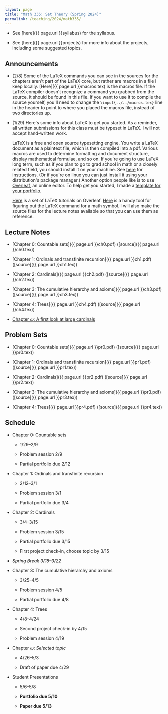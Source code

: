```yaml
---
layout: page
title: "Math 335: Set Theory (Spring 2024)"
permalink: /teaching/2024/math335/
---
```


* See [here]({{ page.url }}syllabus) for the syllabus.

* See [here]({{ page.url }}projects) for more info about the projects, including some suggested topics.

Announcements
-------------

* (2/8) Some of the LaTeX commands you can see in the sources for the chapters aren't part of the LaTeX core, but rather are macros in a file I keep locally. [Here]({{ page.url }}macros.tex) is the macros file. If the LaTeX compiler doesn't recognize a command you grabbed from the source, it should be found in this file. If you want to use it to compile the source yourself, you'll need to change the `\input{../../macros.tex}` line in the header to point to where you placed the macros file, instead of two directories up.

* (1/29) Here's some info about LaTeX to get you started. As a reminder, all written submissions for this class must be typeset in LaTeX. I will not accept hand-written work.

    LaTeX is a free and open source typesetting engine. You write a LaTeX document as a plaintext file, which is then compiled into a pdf. Various macros are used to determine formatting and document structure, display mathematical formulae, and so on. If you're going to use LaTeX long term, such as if you plan to go to grad school in math or a closely related field, you should install it on your machine. See [here](https://tug.org/texlive/quickinstall.html) for instructions. (Or if you're on linux you can just install it using your distribution's package manager.) Another option people like is to use [Overleaf](https://www.overleaf.com/), an online editor. To help get you started, I made a [template for your portfolio](https://www.overleaf.com/read/ypsrcqntbcrs). 
	
    [Here](https://www.overleaf.com/learn/latex/Tutorials) is a set of LaTeX tutorials on Overleaf. [Here](https://detexify.kirelabs.org/classify.html) is a handy tool for figuring out the LaTeX command for a math symbol. I will also make the source files for the lecture notes available so that you can use them as reference.


Lecture Notes
--------

* [Chapter 0: Countable sets]({{ page.url }}ch0.pdf) ([source]({{ page.url }}ch0.tex))

* [Chapter 1: Ordinals and transfinite recursion]({{ page.url }}ch1.pdf) ([source]({{ page.url }}ch1.tex))

* [Chapter 2: Cardinals]({{ page.url }}ch2.pdf) ([source]({{ page.url }}ch2.tex))

* [Chapter 3: The cumulative hierarchy and axioms]({{ page.url }}ch3.pdf) ([source]({{ page.url }}ch3.tex))

* [Chapter 4: Trees]({{ page.url }}ch4.pdf) ([source]({{ page.url }}ch4.tex))

* [Chapter $\omega$: A first look at large cardinals](chomega.pdf)

Problem Sets
--------

* [Chapter 0: Countable sets]({{ page.url }}pr0.pdf) ([source]({{ page.url }}pr0.tex))

* [Chapter 1: Ordinals and transfinite recursion]({{ page.url }}pr1.pdf) ([source]({{ page.url }}pr1.tex))

* [Chapter 2: Cardinals]({{ page.url }}pr2.pdf) ([source]({{ page.url }}pr2.tex))

* [Chapter 3: The cumulative hierarchy and axioms]({{ page.url }}pr3.pdf) ([source]({{ page.url }}pr3.tex))

* [Chapter 4: Trees]({{ page.url }}pr4.pdf) ([source]({{ page.url }}pr4.tex))

Schedule
--------

* Chapter 0: Countable sets

    * 1/29–2/9
	
	* Problem session 2/9
	
	* Partial portfolio due 2/12

* Chapter 1: Ordinals and transfinite recursion

    * 2/12–3/1

	* Problem session 3/1
	
	* Partial portfolio due 3/4

* Chapter 2: Cardinals

    * 3/4–3/15

	* Problem session 3/15
	
	* Partial portfolio due 3/15

    * First project check-in, choose topic by 3/15

* *Spring Break 3/18–3/22*

* Chapter 3: The cumulative hierarchy and axioms

    * 3/25–4/5

	* Problem session 4/5

	* Partial portfolio due 4/8

* Chapter 4: Trees

    * 4/8–4/24

    * Second project check-in by 4/15

	* Problem session 4/19

* Chapter $\omega$: *Selected topic*

    * 4/26–5/3
	
	* Draft of paper due 4/29

* Student Presentations

    * 5/6–5/8

    * **Portfolio due 5/10**
	
	* **Paper due 5/13**
